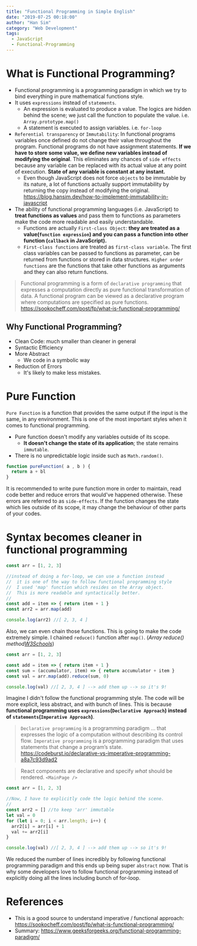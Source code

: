 ```yaml
---
title: "Functional Programming in Simple English"
date: "2019-07-25 00:18:00"
author: "Han Sim"
category: "Web Development"
tags:
  - JavaScript
  - Functional-Programming
---
```


# What is Functional Programming?

- Functional programming is a programming paradigm in which we try to bind everything in pure mathematical functions style.
- It uses `expressions` instead of `statements`.
  - An expression is evaluated to produce a value. The logics are hidden behind the scene; we just call the function to populate the value. i.e. `Array.prototype.map()`
  - A statement is executed to assign variables. i.e. `for-loop`
- `Referential transparency` or `Immutability`: In functional programs variables once defined do not change their value throughout the program. Functional programs do not have assignment statements. **If we have to store some value, we define new variables instead of modifying the original**. This eliminates any chances of `side effects` because any variable can be replaced with its actual value at any point of execution. **State of any variable is constant at any instant.**
  - Even though JavaScript does not force `objects` to be immutable by its nature, a lot of functions actually support immutability by returning the copy instead of modifying the original. https://blog.hansim.dev/how-to-implement-immutability-in-javascript
- The ability of functional programming languages (i.e. JavaScript) to **treat functions as values** and pass them to functions as parameters make the code more readable and easily understandable.
  - Functions are actually `First-class Object`: **they are treated as a value(`function expression`) and you can pass a function into other function (`callback` in JavaScript).**
  - `First-class functions` are treated as `first-class variable`. The first class variables can be passed to functions as parameter, can be returned from functions or stored in data structures. `Higher order functions` are the functions that take other functions as arguments and they can also return functions.

> Functional programming is a form of `declarative programming` that expresses a computation directly as pure functional transformation of data. A functional program can be viewed as a declarative program where computations are specified as pure functions. https://sookocheff.com/post/fp/what-is-functional-programming/

## Why Functional Programming?

- Clean Code: much smaller than cleaner in general
- Syntactic Efficiency
- More Abstract
  - We code in a symbolic way
- Reduction of Errors
  - It's likely to make less mistakes.

# Pure Function

`Pure Function` is a function that provides the same output if the input is the same, in any environment. This is one of the most important styles when it comes to functional programming.

- Pure function doesn't modify any variables outside of its scope.
  - **It doesn't change the state of its application**; the state remains `immutable`.
- There is no unpredictable logic inside such as `Math.random()`.

```JavaScript
function pureFunction( a , b ) {
  return a + bl
}
```

It is recommended to write pure function more in order to maintain, read code better and reduce errors that would've happened otherwise. These errors are referred to as `side-effects`. If the function changes the state which lies outside of its scope, it may change the behaviour of other parts of your codes.

# Syntax becomes cleaner in functional programming

```JavaScript
const arr = [1, 2, 3]

//instead of doing a for-loop, we can use a function instead
//  it is one of the way to follow functional programming style
//  I used 'map' function which resides on the Array object.
//  This is more readable and syntactically better.
//
const add = item => { return item + 1 }
const arr2 = arr.map(add)

console.log(arr2) //[ 2, 3, 4 ]
```

Also, we can even chain those functions. This is going to make the code extremely simple. I chained `reduce()` function after `map()`. (_Array reduce() method[W3Schools](https://www.w3schools.com/jsref/jsref_reduce.asp)_)

```JavaScript
const arr = [1, 2, 3]

const add = item => { return item + 1 }
const sum = (accumulator, item) => { return accumulator + item }
const val = arr.map(add).reduce(sum, 0)

console.log(val) //[ 2, 3, 4 ] --> add them up --> so it's 9!
```

Imagine I didn't follow the functional programming style. The code will be more explicit, less abstract, and with bunch of lines. This is because **functional programming uses `expressions`(`Declarative Approach`) instead of `statements`(`Imperative Approach`)**.

> `Declarative programming` is a programming paradigm … that expresses the logic of a computation without describing its control flow.
> `Imperative programming` is a programming paradigm that uses statements that change a program’s state.
> https://codeburst.io/declarative-vs-imperative-programming-a8a7c93d9ad2

> React components are declarative and specify _what_ should be rendered. `<MainPage />`

```JavaScript
const arr = [1, 2, 3]

//Now, I have to explicitly code the logic behind the scene.
//
const arr2 = [] //to keep 'arr' immutable
let val = 0
for (let i = 0; i < arr.length; i++) {
  arr2[i] = arr[i] + 1
  val += arr2[i]
}

console.log(val) //[ 2, 3, 4 ] --> add them up --> so it's 9!
```

We reduced the number of lines incredibly by following functional programming paradigm and this ends up being super `abstract` now. That is why some developers love to follow functional programming instead of explicitly doing all the lines including bunch of for-loop.

# References

- This is a good source to understand imperative / functional approach: https://sookocheff.com/post/fp/what-is-functional-programming/
- Summary: https://www.geeksforgeeks.org/functional-programming-paradigm/
